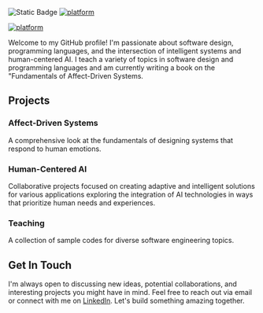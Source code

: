 ![Static Badge](https://img.shields.io/badge/author-javiergs-orange)
[![platform](https://img.shields.io/twitter/follow/mscjaviergs?style=flat-square)](https://x.com/intent/follow?screen_name=mscjaviergs)

[![platform](https://img.shields.io/badge/Medium-12100E?style=for-the-badge&logo=medium&logoColor=white)](https://mscjaviergs.medium.com)

Welcome to my GitHub profile! I'm passionate about software design, programming languages, and the intersection of intelligent systems and human-centered AI.
I teach a variety of topics in software design and programming languages and am currently writing a book on the "Fundamentals of Affect-Driven Systems.

<!---
- 👋 Hi, I’m @javiergs
- 👨🏻‍🏫 I teach diverse topics in software design and programing languages
- 👀 I’m looking to collaborate on Intelligent Systems and Human-Centered AI
- 🌱 I’m currently writting a book about Fundamentals on Affect-Driven Systems
- 📫 mscjaviergs@gmail.com
--->

<!---
javiergs/javiergs is a ✨ special ✨ repository because its `README.md` (this file) appears on your GitHub profile.
You can click the Preview link to take a look at your changes.
--->

## Projects

### Affect-Driven Systems
A comprehensive look at the fundamentals of designing systems that respond to human emotions.

### Human-Centered AI
Collaborative projects focused on creating adaptive and intelligent solutions for various applications exploring the integration of AI technologies in ways that prioritize human needs and experiences.

### Teaching
A collection of sample codes for diverse software engineering topics.

## Get In Touch

I'm always open to discussing new ideas, potential collaborations, and interesting projects you might have in mind. Feel free to reach out via email or connect with me on [LinkedIn](https://www.linkedin.com). Let's build something amazing together.

